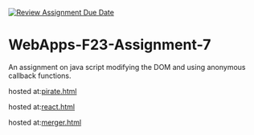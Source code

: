 [![Review Assignment Due Date](https://classroom.github.com/assets/deadline-readme-button-24ddc0f5d75046c5622901739e7c5dd533143b0c8e959d652212380cedb1ea36.svg)](https://classroom.github.com/a/Kv-XePEp)
# WebApps-F23-Assignment-7
An assignment on java script modifying the DOM and using anonymous callback functions.


hosted at:[pirate.html](https://44-563-webapps-f23.github.io/44563-webapps-f23-assignment7-amitdoddamani123/pirate.html)

hosted at:[react.html](https://44-563-webapps-f23.github.io/44563-webapps-f23-assignment7-amitdoddamani123/react.html)

hosted at:[merger.html](https://44-563-webapps-f23.github.io/44563-webapps-f23-assignment7-amitdoddamani123/merger.html)